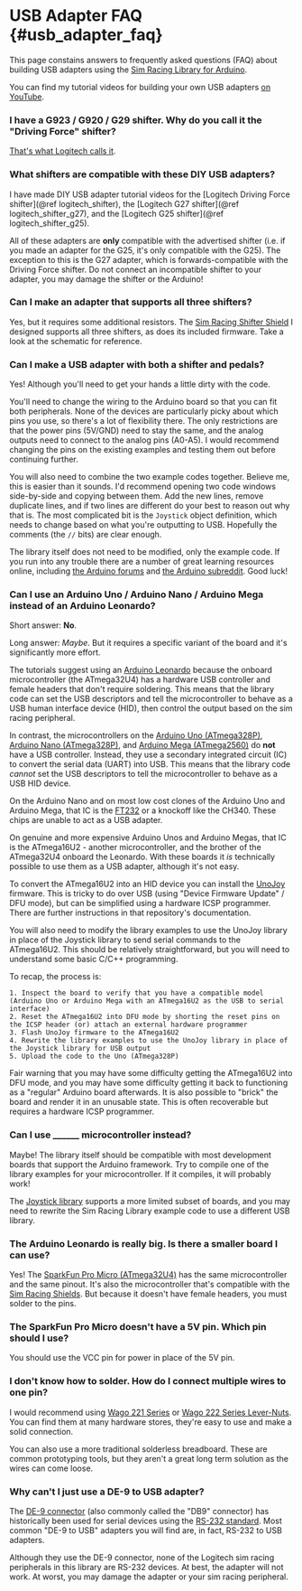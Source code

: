 # USB Adapter FAQ {#usb_adapter_faq}

This page constains answers to frequently asked questions (FAQ) about building USB adapters using the [Sim Racing Library for Arduino](https://github.com/dmadison/Sim-Racing-Arduino).

You can find my tutorial videos for building your own USB adapters [on YouTube](https://www.youtube.com/playlist?list=PLTboGmshZ5EIWQSYEjdrIFqgc2J6sLCSa).


### I have a G923 / G920 / G29 shifter. Why do you call it the "Driving Force" shifter?

[That's what Logitech calls it](https://www.logitechg.com/en-us/products/driving/driving-force-shifter.html).


### What shifters are compatible with these DIY USB adapters?

I have made DIY USB adapter tutorial videos for the [Logitech Driving Force shifter](@ref logitech_shifter), the [Logitech G27 shifter](@ref logitech_shifter_g27), and the [Logitech G25 shifter](@ref logitech_shifter_g25).

All of these adapters are **only** compatible with the advertised shifter (i.e. if you made an adapter for the G25, it's only compatible with the G25). The exception to this is the G27 adapter, which is forwards-compatible with the Driving Force shifter. Do not connect an incompatible shifter to your adapter, you may damage the shifter or the Arduino!


### Can I make an adapter that supports all three shifters?

Yes, but it requires some additional resistors. The [Sim Racing Shifter Shield](https://github.com/dmadison/Sim-Racing-Shields/) I designed supports all three shifters, as does its included firmware. Take a look at the schematic for reference.


### Can I make a USB adapter with both a shifter and pedals?

Yes! Although you'll need to get your hands a little dirty with the code.

You'll need to change the wiring to the Arduino board so that you can fit both peripherals. None of the devices are particularly picky about which pins you use, so there's a lot of flexibility there. The only restrictions are that the power pins (5V/GND) need to stay the same, and the analog outputs need to connect to the analog pins (A0-A5). I would recommend changing the pins on the existing examples and testing them out before continuing further.

You will also need to combine the two example codes together. Believe me, this is easier than it sounds. I'd recommend opening two code windows side-by-side and copying between them. Add the new lines, remove duplicate lines, and if two lines are different do your best to reason out why that is. The most complicated bit is the `Joystick` object definition, which needs to change based on what you're outputting to USB. Hopefully the comments (the `//` bits) are clear enough.

The library itself does not need to be modified, only the example code. If you run into any trouble there are a number of great learning resources online, including [the Arduino forums](https://forum.arduino.cc/) and [the Arduino subreddit](https://www.reddit.com/r/arduino). Good luck!


### Can I use an Arduino Uno / Arduino Nano / Arduino Mega instead of an Arduino Leonardo?

Short answer: **No**.

Long answer: *Maybe*. But it requires a specific variant of the board and it's significantly more effort.

The tutorials suggest using an [Arduino Leonardo](https://docs.arduino.cc/hardware/leonardo/) because the onboard microcontroller (the ATmega32U4) has a hardware USB controller and female headers that don't require soldering. This means that the library code can set the USB descriptors and tell the microcontroller to behave as a USB human interface device (HID), then control the output based on the sim racing peripheral.

In contrast, the microcontrollers on the [Arduino Uno (ATmega328P)](https://docs.arduino.cc/hardware/uno-rev3/), [Arduino Nano (ATmega328P)](https://docs.arduino.cc/hardware/nano/), and [Arduino Mega (ATmega2560)](https://docs.arduino.cc/hardware/mega-2560/) do **not** have a USB controller. Instead, they use a secondary integrated circuit (IC) to convert the serial data (UART) into USB. This means that the library code *cannot* set the USB descriptors to tell the microcontroller to behave as a USB HID device.

On the Arduino Nano and on most low cost clones of the Arduino Uno and Arduino Mega, that IC is the [FT232](https://ftdichip.com/products/ft232rl/) or a knockoff like the CH340. These chips are unable to act as a USB adapter.

On genuine and more expensive Arduino Unos and Arduino Megas, that IC is the ATmega16U2 - another microcontroller, and the brother of the ATmega32U4 onboard the Leonardo. With these boards it *is* technically possible to use them as a USB adapter, although it's not easy.

To convert the ATmega16U2 into an HID device you can install the [UnoJoy](https://github.com/AlanChatham/UnoJoy) firmware. This is tricky to do over USB (using "Device Firmware Update" / DFU mode), but can be simplified using a hardware ICSP programmer. There are further instructions in that repository's documentation.

You will also need to modify the library examples to use the UnoJoy library in place of the Joystick library to send serial commands to the ATmega16U2. This should be relatively straightforward, but you will need to understand some basic C/C++ programming.

To recap, the process is:

    1. Inspect the board to verify that you have a compatible model (Arduino Uno or Arduino Mega with an ATmega16U2 as the USB to serial interface)
    2. Reset the ATmega16U2 into DFU mode by shorting the reset pins on the ICSP header (or) attach an external hardware programmer
    3. Flash UnoJoy firmware to the ATmega16U2
    4. Rewrite the library examples to use the UnoJoy library in place of the Joystick library for USB output
    5. Upload the code to the Uno (ATmega328P)

Fair warning that you may have some difficulty getting the ATmega16U2 into DFU mode, and you may have some difficulty getting it back to functioning as a "regular" Arduino board afterwards. It is also possible to "brick" the board and render it in an unusable state. This is often recoverable but requires a hardware ICSP programmer.


### Can I use ______ microcontroller instead?

Maybe! The library itself should be compatible with most development boards that support the Arduino framework. Try to compile one of the library examples for your microcontroller. If it compiles, it will probably work!

The [Joystick library](https://github.com/MHeironimus/ArduinoJoystickLibrary/) supports a more limited subset of boards, and you may need to rewrite the Sim Racing Library example code to use a different USB library.


### The Arduino Leonardo is really big. Is there a smaller board I can use?

Yes! The [SparkFun Pro Micro (ATmega32U4)](https://www.sparkfun.com/sparkfun-qwiic-pro-micro-usb-c-atmega32u4.html) has the same microcontroller and the same pinout. It's also the microcontroller that's compatible with the [Sim Racing Shields](https://github.com/dmadison/Sim-Racing-Shields/). But because it doesn't have female headers, you must solder to the pins.


### The SparkFun Pro Micro doesn't have a 5V pin. Which pin should I use?

You should use the VCC pin for power in place of the 5V pin.


### I don't know how to solder. How do I connect multiple wires to one pin?

I would recommend using [Wago 221 Series](https://www.wago.com/us/f/222-series-lever-nuts) or [Wago 222 Series Lever-Nuts](https://www.wago.com/us/f/221-series-levernuts). You can find them at many hardware stores, they're easy to use and make a solid connection.

You can also use a more traditional solderless breadboard. These are common prototyping tools, but they aren't a great long term solution as the wires can come loose.


### Why can't I just use a DE-9 to USB adapter?

The [DE-9 connector](https://en.wikipedia.org/wiki/D-subminiature) (also commonly called the "DB9" connector) has historically been used for serial devices using the [RS-232 standard](https://en.wikipedia.org/wiki/RS-232). Most common "DE-9 to USB" adapters you will find are, in fact, RS-232 to USB adapters.

Although they use the DE-9 connector, none of the Logitech sim racing peripherals in this library are RS-232 devices. At best, the adapter will not work. At worst, you may damage the adapter or your sim racing peripheral.
